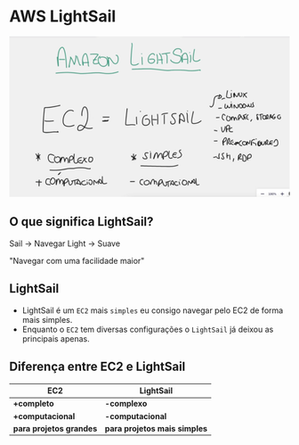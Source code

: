 # AWS LightSail

![alt](./imgs/aws-lightsail.png)

## O que significa LightSail?

Sail -> Navegar
Light -> Suave

"Navegar com uma facilidade maior"

## LightSail

- LightSail é um `EC2` mais `simples` eu consigo navegar pelo EC2 de forma mais simples.
- Enquanto o `EC2` tem diversas configurações o `LightSail` já deixou as principais apenas.

## Diferença entre EC2 e LightSail

| EC2                       | LightSail                      |
| ------------------------- | ------------------------------ |
| **+completo**             | **-complexo**                  |
| **+computacional**        | **-computacional**             |
| **para projetos grandes** | **para projetos mais simples** |
